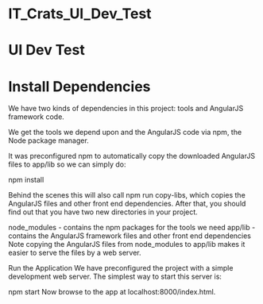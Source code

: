 # IT_Crats_UI_Dev_Test
# UI Dev Test


# Install Dependencies
We have two kinds of dependencies in this project: tools and AngularJS framework code.

We get the tools we depend upon and the AngularJS code via npm, the Node package manager.

It was preconfigured npm to automatically copy the downloaded AngularJS files to app/lib so we can simply do:

npm install

Behind the scenes this will also call npm run copy-libs, which copies the AngularJS files and other front end dependencies. After that, you should find out that you have two new directories in your project.

node_modules - contains the npm packages for the tools we need
app/lib - contains the AngularJS framework files and other front end dependencies
Note copying the AngularJS files from node_modules to app/lib makes it easier to serve the files by a web server.

Run the Application
We have preconfigured the project with a simple development web server. The simplest way to start this server is:

npm start
Now browse to the app at localhost:8000/index.html.
